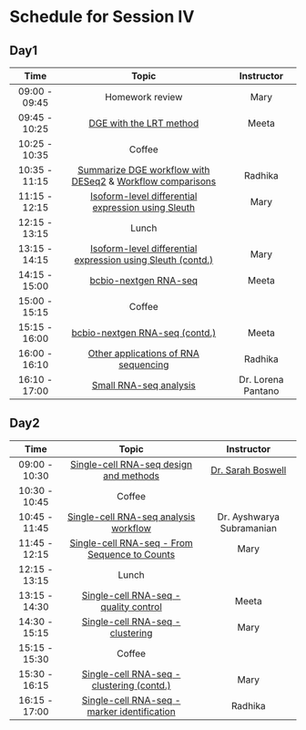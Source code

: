 # Schedule for Session IV

## Day1

| Time |  Topic  | Instructor |
|:-----------:|:----------:|:--------:|
| 09:00 - 09:45 | Homework review | Mary |
| 09:45 - 10:25 | [DGE with the LRT method](https://hbctraining.github.io/DGE_workshop_salmon/lessons/08_DGE_LRT.html) | Meeta |
| 10:25 - 10:35 | Coffee | |
| 10:35 - 11:15 | [Summarize DGE workflow with DESeq2](https://hbctraining.github.io/DGE_workshop_salmon/lessons/07_DGE_summarizing_workflow.html) & [Workflow comparisons](https://hbctraining.github.io/In-depth-NGS-Data-Analysis-Course/sessionIV/slides/Workflows.pdf) | Radhika |
| 11:15 - 12:15 | [Isoform-level differential expression using Sleuth](https://hbctraining.github.io/DGE_workshop_salmon/lessons/09_sleuth.html) | Mary |
| 12:15 - 13:15 | Lunch | |
| 13:15 - 14:15 | [Isoform-level differential expression using Sleuth (contd.)](https://hbctraining.github.io/DGE_workshop_salmon/lessons/09_sleuth.html) | Mary |
| 14:15 - 15:00 | [bcbio-nextgen RNA-seq](https://hbctraining.github.io/In-depth-NGS-Data-Analysis-Course/sessionIV/lessons/bcbio_nextgen.html) | Meeta |
| 15:00 - 15:15 | Coffee |  |
| 15:15 - 16:00 | [bcbio-nextgen RNA-seq (contd.)](https://hbctraining.github.io/In-depth-NGS-Data-Analysis-Course/sessionIV/lessons/bcbio_nextgen.html) | Meeta |
| 16:00 - 16:10 | [Other applications of RNA sequencing](https://hbctraining.github.io/In-depth-NGS-Data-Analysis-Course/sessionIV/slides/other%20rnaseq%20applications.pdf) | Radhika |
| 16:10 - 17:00 | [Small RNA-seq analysis](https://github.com/lpantano/mypubs/blob/master/talks/Core_Sept_2018.pdf) | Dr. Lorena Pantano |

## Day2

| Time |  Topic  | Instructor |
|:-----------:|:----------:|:--------:|
| 09:00 - 10:30 | [Single-cell RNA-seq design and methods](https://hbctraining.github.io/In-depth-NGS-Data-Analysis-Course/sessionIV/slides/Single_Cell_Sept_2018_final.pdf) | [Dr. Sarah Boswell](https://scholar.harvard.edu/saboswell) |
| 10:30 - 10:45 | Coffee | |
| 10:45 - 11:45 | [Single-cell RNA-seq analysis workflow](https://hbctraining.github.io/In-depth-NGS-Data-Analysis-Course/sessionIV/slides/2018-09-27-HCBC-course-Subramanian.pdf) | Dr. Ayshwarya Subramanian |
| 11:45 - 12:15 | [Single-cell RNA-seq - From Sequence to Counts](https://hbctraining.github.io/In-depth-NGS-Data-Analysis-Course/sessionIV/lessons/SC_pre-QC.html) | Mary |
| 12:15 - 13:15 | Lunch | |
| 13:15 - 14:30 | [Single-cell RNA-seq - quality control](https://hbctraining.github.io/In-depth-NGS-Data-Analysis-Course/sessionIV/lessons/SC_quality_control_analysis.html)  | Meeta |
| 14:30 - 15:15 | [Single-cell RNA-seq - clustering](https://hbctraining.github.io/In-depth-NGS-Data-Analysis-Course/sessionIV/lessons/SC_clustering_analysis.html)  | Mary |
| 15:15 - 15:30 | Coffee | |
| 15:30 - 16:15 | [Single-cell RNA-seq - clustering (contd.)](https://hbctraining.github.io/In-depth-NGS-Data-Analysis-Course/sessionIV/lessons/SC_clustering_analysis.html)  | Mary |
| 16:15 - 17:00 | [Single-cell RNA-seq - marker identification](https://hbctraining.github.io/In-depth-NGS-Data-Analysis-Course/sessionIV/lessons/SC_marker_identification.html) | Radhika |

